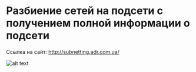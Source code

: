 # Разбиение сетей на подсети с получением полной информации о подсети

Ссылка на сайт: http://subnetting.adr.com.ua/


![alt text](http://s017.radikal.ru/i425/1605/44/bd739f601380.png "Logo Title Text 1")
